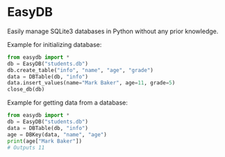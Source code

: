 # EasyDB
Easily manage SQLite3 databases in Python without any prior knowledge.

Example for initializing database:
```py
from easydb import *
db = EasyDB("students.db")
db.create_table("info", "name", "age", "grade")
data = DBTable(db, "info")
data.insert_values(name="Mark Baker", age=11, grade=5)
close_db(db)
```
Example for getting data from a database:
```py
from easydb import *
db = EasyDB("students.db")
data = DBTable(db, "info")
age = DBKey(data, "name", "age")
print(age["Mark Baker"])
# Outputs 11
```
